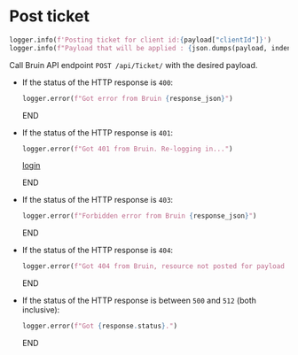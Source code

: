 # Post ticket

```python
logger.info(f'Posting ticket for client id:{payload["clientId"]}')
logger.info(f"Payload that will be applied : {json.dumps(payload, indent=2)}")
```

Call Bruin API endpoint `POST /api/Ticket/` with the desired payload.

* If the status of the HTTP response is `400`:
  ```python
  logger.error(f"Got error from Bruin {response_json}")
  ```
  END

* If the status of the HTTP response is `401`:
  ```python
  logger.error(f"Got 401 from Bruin. Re-logging in...")
  ```
  [login](../../clients/bruin_client/login.md)

  END

* If the status of the HTTP response is `403`:
  ```python
  logger.error(f"Forbidden error from Bruin {response_json}")
  ```
  END

* If the status of the HTTP response is `404`:
  ```python
  logger.error(f"Got 404 from Bruin, resource not posted for payload of {payload}")
  ```
  END

* If the status of the HTTP response is between `500` and `512` (both inclusive):
  ```python
  logger.error(f"Got {response.status}.")
  ```
  END